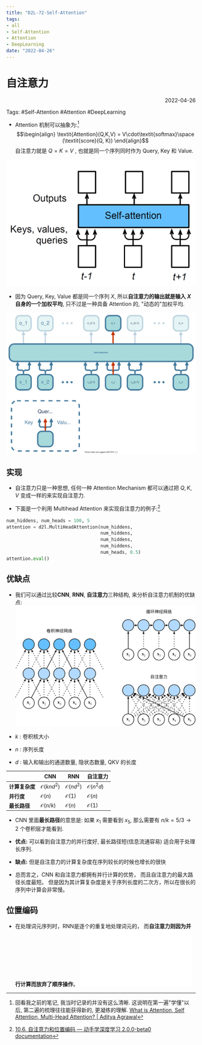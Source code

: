 ```yaml
---
title: "D2L-72-Self-Attention"
tags:
- all
- Self-Attention
- Attention
- DeepLearning
date: "2022-04-26"
---
```

# 自注意力

<div align="right"> 2022-04-26</div>

Tags: #Self-Attention #Attention #DeepLearning 

- Attention 机制可以抽象为:[^1]
$$\begin{align}
\textit{Attention}(Q,K,V) = V\cdot\textit{softmax}\space (\textit{score}(Q, K))
\end{align}$$
自注意力就是 $Q = K = V$ , 也就是同一个序列同时作为 Query, Key 和 Value.

![450](notes/2022/2022.4/assets/img_2022-10-15-10.png)
- 因为 Query, Key, Value 都是同一个序列 $X$, 所以**自注意力的输出就是输入 $X$ 自身的一个加权平均**, 只不过是一种具备 Attention 的, "动态的"加权平均.

![Self-Attention](notes/2022/2022.4/assets/Self-Attention.svg)

## 实现
- 自注意力只是一种思想, 任何一种 Attention Mechanism 都可以通过把 $Q,K,V$ 变成一样的来实现自注意力.

- 下面是一个利用 Multihead Attention 来实现自注意力的例子:[^2]
```python
num_hiddens, num_heads = 100, 5
attention = d2l.MultiHeadAttention(num_hiddens, 
								   num_hiddens, 
								   num_hiddens, 
								   num_hiddens, 
								   num_heads, 0.5)
attention.eval()
```

## 优缺点
- 我们可以通过比较**CNN**, **RNN**, **自注意力**三种结构, 来分析自注意力机制的优缺点:
![](notes/2022/2022.4/assets/cnn-rnn-self-attention.svg)

- $k$ : 卷积核大小
- $n$ : 序列长度
- $d$ : 输入和输出的通道数量, 隐状态数量, QKV 的长度

|            | CNN                  | RNN                 | 自注意力            |
| ---------- | -------------------- | ------------------- | ------------------- |
| **计算复杂度** | $\mathcal{O}(knd^2)$ | $\mathcal{O}(nd^2)$ | $\mathcal{O}(n^2d)$ |
| **并行度**     | $\mathcal{O}(n)$     | $\mathcal{O}(1)$    | $\mathcal{O}(n)$    |
| **最长路径**   | $\mathcal{O}(n/k)$   | $\mathcal{O}(n)$    | $\mathcal{O}(1)$    |
- CNN 里面**最长路径**的意思是: 如果 $x_1$ 需要看到 $x_5$, 那么需要有 $n/k=5/3\rightarrow 2$ 个卷积层才能看到.


- **优点:** 可以看到自注意力的并行度好, 最长路径短(信息流通容易) 适合用于处理长序列. 
- **缺点:** 但是自注意力的计算复杂度在序列较长的时候也增长的很快

- 总而言之，CNN 和自注意力都拥有并行计算的优势， 而且自注意力的最大路径长度最短。 但是因为其计算复杂度是关于序列长度的二次方，所以在很长的序列中计算会非常慢。


## 位置编码
- 在处理词元序列时，RNN是逐个的重复地处理词元的， 而**自注意力则因为并行计算而放弃了顺序操作**。 
![D2L-73-Positional_Encoding](notes/2022/2022.4/D2L-73-Positional_Encoding.md)


[^1]:  回看我之前的笔记, 我当时记录的并没有这么清晰. 这说明在第一遍"学懂"以后, 第二遍的梳理往往能获得新的, 更凝练的理解. [What is Attention, Self Attention, Multi-Head Attention? | Aditya Agrawal](https://www.adityaagrawal.net/blog/deep_learning/attention)
[^2]: [10.6. 自注意力和位置编码 — 动手学深度学习 2.0.0-beta0 documentation](https://zh-v2.d2l.ai/chapter_attention-mechanisms/self-attention-and-positional-encoding.html#id7)